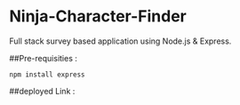 # Ninja-Character-Finder
Full stack survey based application using Node.js &amp; Express.

##Pre-requisities : 

    npm install express

##deployed Link : 
